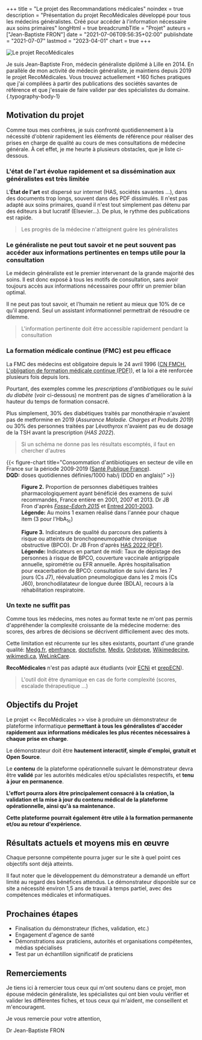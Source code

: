 +++
title = "Le projet des Recommandations médicales"
noindex = true
description = "Présentation du projet RecoMédicales développé pour tous les médecins généralistes. Créé pour accéder à l'information nécessaire aux soins primaires"
longHtml = true
breadcrumbTitle = "Projet"
auteurs = ["Jean-Baptiste FRON"]
date = "2021-07-06T09:56:35+02:00"
publishdate = "2021-07-07"
lastmod = "2023-04-01"
chart = true
+++

<img class="figure-img img-fluid mb-5"
  src="/images/icons/projet.svg"
  loading="eager"
  decoding="async"
  importance="high"
  fetchpriority="high"
  alt="Le projet RecoMédicales">

Je suis Jean-Baptiste Fron, médecin généraliste diplômé à Lille en 2014. En parallèle de mon activité de médecin généraliste, je maintiens depuis 2019 le projet RecoMédicales. Vous trouvez actuellement +160 fiches pratiques que j'ai compilées à partir des publications des sociétés savantes de référence et que j'essaie de faire valider par des spécialistes du domaine.
{.typography-body-1}

## Motivation du projet

Comme tous mes confrères, je suis confronté quotidiennement à la nécessité d'obtenir rapidement les éléments de référence pour réaliser des prises en charge de qualité au cours de mes consultations de médecine générale. À cet effet, je me heurte à plusieurs obstacles, que je liste ci-dessous.

### L'état de l'art évolue rapidement et sa dissémination aux généralistes est très limitée

L'**État de l'art** est dispersé sur internet (HAS, sociétés savantes ...), dans des documents trop longs, souvent dans des PDF dissimulés. Il n'est pas adapté aux soins primaires, quand il n'est tout simplement pas détenu par des éditeurs à but lucratif (Elsevier...). De plus, le rythme des publications est rapide.

> Les progrès de la médecine n'atteignent guère les généralistes

### Le généraliste ne peut tout savoir et ne peut souvent pas accéder aux informations pertinentes en temps utile pour la consultation

Le médecin généraliste est le premier intervenant de la grande majorité des soins. Il est donc exposé à tous les motifs de consultation, sans avoir toujours accès aux informations nécessaires pour offrir un premier bilan optimal.

Il ne peut pas tout savoir, et l'humain ne retient au mieux que 10% de ce qu'il apprend. Seul un assistant informationnel permettrait de résoudre ce dilemme.

> L'information pertinente doit être accessible rapidement pendant la consultation

### La formation médicale continue (FMC) est peu efficace

La FMC des médecins est obligatoire depuis le 24 avril 1996 ([CN FMCH. L'obligation de formation médicale continue (PDF)](https://solidarites-sante.gouv.fr/IMG/pdf/diapos_fmcph.pdf)), et la loi a été renforcée plusieurs fois depuis lors.

Pourtant, des exemples comme les *prescriptions d'antibiotiques* ou le *suivi du diabète* (voir ci-dessous) ne montrent pas de signes d'amélioration à la hauteur du temps de formation consacré.

Plus simplement, 30% des diabétiques traités par monothérapie n'avaient pas de metformine en 2019 (*Assurance Maladie. Charges et Produits 2019*) ou 30% des personnes traitées par Lévothyrox n'avaient pas eu de dosage de la TSH avant la prescription (*HAS 2022*).

> Si un schéma ne donne pas les résultats escomptés, il faut en chercher d'autres

{{< figure-chart title="Consommation d'antibiotiques en secteur de ville en France sur la période 2009-2019 (<a href='https://www.santepubliquefrance.fr/maladies-et-traumatismes/infections-associees-aux-soins-et-resistance-aux-antibiotiques/resistance-aux-antibiotiques/documents/rapport-synthese/la-consommation-d-antibiotiques-en-secteur-de-ville-en-france-2009-2019.-synthese-preliminaire-des-indicateurs-disponibles-sous-geodes' rel='external nofollow noopener'>Santé Publique France</a>).<br><b>DQD:</b> doses quotidiennes définies/1000 hab/j (DDD en anglais)" >}}

<script>
const chartOptions = {
  series: [{
    name: "DQD",
    data: [[2009, 23.3], [2010, 23.4], [2011, 24], [2012, 24.2], [2013, 24], [2014, 23.1], [2015, 23.8], [2016, 24.1], [2017, 23], [2018, 22.8], [2019, 22.2]]
  }],
  chart: {
    height: 192,
    type: 'line',
  },
  stroke: { colors: ['#4150f5'], curve: 'smooth', width: 4 },
  title: { text: 'Consommation en ville de tous les antibiotiques à usage systémique' },
  yaxis: { decimalsInFloat: 1 }
}
</script>

<figure class="figure-chart">
  <div id="chart2"></div>
  <figcaption><b>Figure 2.</b> Proportion de personnes diabétiques traitées pharmacologiquement ayant bénéficié des examens de suivi recommandés, France entière en 2001, 2007 et 2013. Dr JB Fron d'après <em><a href="https://www.santepubliquefrance.fr/maladies-et-traumatismes/diabete/documents/article/suivi-des-examens-recommandes-dans-la-surveillance-du-diabete-en-france-en-2013" rel="external nofollow noopener">Fosse-Edorh 2015</a></em> et <a href="https://www.santepubliquefrance.fr/maladies-et-traumatismes/diabete/articles/etude-entred-2001-2003" rel="external nofollow noopener">Entred 2001-2003</a>.<br>
  <b>Légende:</b> Au moins 1 examen réalisé dans l'année pour chaque item (3 pour l'HbA<sub>1c</sub>)</figcaption>
</figure>

<script>
const chartOptions2 = {
  series: [{
    name: '2001',
    data: [30, 32, 43, 30, 72, 16, 66]
  }, {
    name: '2007',
    data: [35, 33, 62, 38, 80, 26, 71]
  }, {
    name: '2013',
    data: [35, 36, 62, 50, 84, 30, 74]
  }],
  theme: { monochrome: { enabled: true }},
  fill: { opacity: 0.6 },
  markers: { size: 2, hover: {
        size: 5
      } },
  chart: { height: 480, type: 'radar' },
  title: { text: 'Diabétiques ayant bénéficié des examens recommandés' },
  xaxis: {
    categories: ['Cs cardiologique ou ECG', 'Cs dentaire', 'Cs ophtalmo/2 ans', '3 HbA1c', 'Créatininémie', 'Microalbuminurie', 'Bilan lipidique'],
    labels: {
      style: { colors: ['#757575', '#757575', '#757575', '#757575', '#757575', '#757575', '#757575'] }
    }
  }
}
</script>

<figure class="figure-chart">
  <div id="chart3"></div>
  <figcaption><b>Figure 3.</b> Indicateurs de qualité du parcours des patients à risque ou atteints de bronchopneumopathie chronique obstructive (BPCO). Dr JB Fron d'après <a href="https://www.has-sante.fr/upload/docs/application/pdf/2022-04/iqss_2022_-_indicateurs_bpco_developpement-_synthese_mars_2022.pdf" rel="external nofollow noopener">HAS 2022 (PDF)</a>.<br>
  <b>Légende:</b> Indicateurs en partant de midi: Taux de dépistage des personnes à risque de BPCO, couverture vaccinale antigrippale annuelle, spirométrie ou EFR annuelle. Après hospitalisation pour exacerbation de BPCO: consultation de suivi dans les 7 jours (Cs J7), réévaluation pneumologique dans les 2 mois (Cs J60), bronchodilatateur de longue durée (BDLA), recours à la réhabilitation respiratoire.</figcaption>
</figure>

<script>
const chartOptions3 = {
  series: [{
    name: '2022',
    data: [21.3, 52.7, 34.2, 41.9, 30.9, 74, 31.1]
  }],
  theme: { monochrome: { enabled: true }},
  fill: { opacity: 0.6 },
  markers: { size: 2, hover: {
        size: 5
      } },
  chart: { height: 360, type: 'radar' },
  title: { text: 'Parcours de soins de la BPCO' },
  xaxis: {
    categories: ['Dépistage', 'Vaccin grippe', 'Spirométrie', 'Cs J7', 'Cs J60', 'BDLA', 'Réhabilitation'],
    labels: {
      style: { colors: ['#757575', '#757575', '#757575', '#757575', '#757575', '#757575', '#757575'] }
    }
  }
}
</script>

### Un texte ne suffit pas

Comme tous les médecins, mes notes au format texte ne m'ont pas permis d'appréhender la complexité croissante de la médecine moderne: des scores, des arbres de décisions se décrivent difficilement avec des mots.

Cette limitation est récurrente sur les sites existants, pourtant d'une grande qualité: [Medg.fr](https://www.medg.fr/), [ebmfrance](https://www.ebmfrance.net), [doctofiche](https://doctofiche.fr), [Medix](http://www.medix.free.fr), [Ordotype](https://www.ordotype.fr), [Wikimedecine](https://www.wikimedecine.fr/Accueil), [wikimedi.ca](https://wikimedi.ca/wiki/Accueil), [WeLinkCare](https://www.welinkcare.com).

**RecoMédicales** n'est pas adapté aux étudiants (voir [ECNi](https://www.ecni.fr) et [prepECN](https://prepecn.com)).

> L'outil doit être dynamique en cas de forte complexité (scores, escalade thérapeutique ...)

## Objectifs du Projet

Le projet << RecoMédicales >> vise à produire un démonstrateur de plateforme informatique **permettant à tous les généralistes d'accéder rapidement aux informations médicales les plus récentes nécessaires à chaque prise en charge**.

Le démonstrateur doit être **hautement interactif, simple d'emploi, gratuit et Open Source**.

Le **contenu** de la plateforme opérationnelle suivant le démonstrateur devra être **validé** par les autorités médicales et/ou spécialistes respectifs, et **tenu à jour en permanence**.

**L'effort pourra alors être principalement consacré à la création, la validation et la mise à jour du contenu médical de la plateforme opérationnelle, ainsi qu'à sa maintenance.**

**Cette plateforme pourrait également être utile à la formation permanente et/ou au retour d'expérience.**

## Résultats actuels et moyens mis en œuvre

Chaque personne compétente pourra juger sur le site à quel point ces objectifs sont déjà atteints.

Il faut noter que le développement du démonstrateur a demandé un effort limité au regard des bénéfices attendus. Le démonstrateur disponible sur ce site a nécessité environ 1,5 ans de travail à temps partiel, avec des compétences médicales et informatiques.

## Prochaines étapes

- Finalisation du démonstrateur (fiches, validation, etc.)
- Engagement d'agence de santé
- Démonstrations aux praticiens, autorités et organisations compétentes, médias spécialisés
- Test par un échantillon significatif de praticiens

## Remerciements

Je tiens ici à remercier tous ceux qui m'ont soutenu dans ce projet, mon épouse médecin généraliste, les spécialistes qui ont bien voulu vérifier et valider les différentes fiches, et tous ceux qui m'aident, me conseillent et m'encouragent.

Je vous remercie pour votre attention,

Dr Jean-Baptiste FRON
